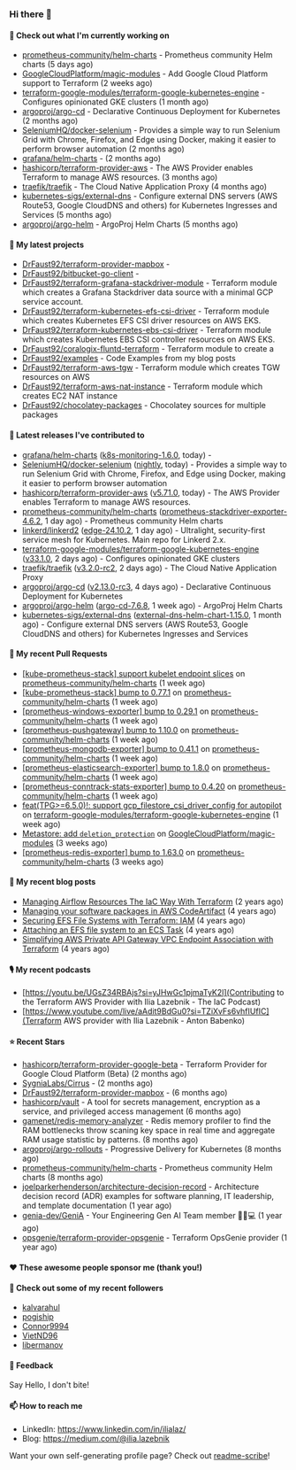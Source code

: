 ### Hi there 👋

#### 👷 Check out what I'm currently working on

- [prometheus-community/helm-charts](https://github.com/prometheus-community/helm-charts) - Prometheus community Helm charts (5 days ago)
- [GoogleCloudPlatform/magic-modules](https://github.com/GoogleCloudPlatform/magic-modules) - Add Google Cloud Platform support to Terraform (2 weeks ago)
- [terraform-google-modules/terraform-google-kubernetes-engine](https://github.com/terraform-google-modules/terraform-google-kubernetes-engine) - Configures opinionated GKE clusters (1 month ago)
- [argoproj/argo-cd](https://github.com/argoproj/argo-cd) - Declarative Continuous Deployment for Kubernetes (2 months ago)
- [SeleniumHQ/docker-selenium](https://github.com/SeleniumHQ/docker-selenium) - Provides a simple way to run Selenium Grid with Chrome, Firefox, and Edge using Docker, making it easier to perform browser automation (2 months ago)
- [grafana/helm-charts](https://github.com/grafana/helm-charts) -  (2 months ago)
- [hashicorp/terraform-provider-aws](https://github.com/hashicorp/terraform-provider-aws) - The AWS Provider enables Terraform to manage AWS resources. (3 months ago)
- [traefik/traefik](https://github.com/traefik/traefik) - The Cloud Native Application Proxy (4 months ago)
- [kubernetes-sigs/external-dns](https://github.com/kubernetes-sigs/external-dns) - Configure external DNS servers (AWS Route53, Google CloudDNS and others) for Kubernetes Ingresses and Services (5 months ago)
- [argoproj/argo-helm](https://github.com/argoproj/argo-helm) - ArgoProj Helm Charts (5 months ago)

#### 🌱 My latest projects

- [DrFaust92/terraform-provider-mapbox](https://github.com/DrFaust92/terraform-provider-mapbox) - 
- [DrFaust92/bitbucket-go-client](https://github.com/DrFaust92/bitbucket-go-client) - 
- [DrFaust92/terraform-grafana-stackdriver-module](https://github.com/DrFaust92/terraform-grafana-stackdriver-module) - Terraform module which creates a Grafana Stackdriver data source with a minimal GCP service account.
- [DrFaust92/terraform-kubernetes-efs-csi-driver](https://github.com/DrFaust92/terraform-kubernetes-efs-csi-driver) - Terraform module which creates Kubernetes EFS CSI driver resources on AWS EKS.
- [DrFaust92/terraform-kubernetes-ebs-csi-driver](https://github.com/DrFaust92/terraform-kubernetes-ebs-csi-driver) - Terraform module which creates Kubernetes EBS CSI controller resources on AWS EKS.
- [DrFaust92/coralogix-fluntd-terraform](https://github.com/DrFaust92/coralogix-fluntd-terraform) - Terraform module to create a 
- [DrFaust92/examples](https://github.com/DrFaust92/examples) - Code Examples from my blog posts
- [DrFaust92/terraform-aws-tgw](https://github.com/DrFaust92/terraform-aws-tgw) - Terraform module which creates TGW resources on AWS
- [DrFaust92/terraform-aws-nat-instance](https://github.com/DrFaust92/terraform-aws-nat-instance) - Terraform module which creates EC2 NAT instance
- [DrFaust92/chocolatey-packages](https://github.com/DrFaust92/chocolatey-packages) - Chocolatey sources for multiple packages

#### 🔭 Latest releases I've contributed to

- [grafana/helm-charts](https://github.com/grafana/helm-charts) ([k8s-monitoring-1.6.0](https://github.com/grafana/helm-charts/releases/tag/k8s-monitoring-1.6.0), today) - 
- [SeleniumHQ/docker-selenium](https://github.com/SeleniumHQ/docker-selenium) ([nightly](https://github.com/SeleniumHQ/docker-selenium/releases/tag/nightly), today) - Provides a simple way to run Selenium Grid with Chrome, Firefox, and Edge using Docker, making it easier to perform browser automation
- [hashicorp/terraform-provider-aws](https://github.com/hashicorp/terraform-provider-aws) ([v5.71.0](https://github.com/hashicorp/terraform-provider-aws/releases/tag/v5.71.0), today) - The AWS Provider enables Terraform to manage AWS resources.
- [prometheus-community/helm-charts](https://github.com/prometheus-community/helm-charts) ([prometheus-stackdriver-exporter-4.6.2](https://github.com/prometheus-community/helm-charts/releases/tag/prometheus-stackdriver-exporter-4.6.2), 1 day ago) - Prometheus community Helm charts
- [linkerd/linkerd2](https://github.com/linkerd/linkerd2) ([edge-24.10.2](https://github.com/linkerd/linkerd2/releases/tag/edge-24.10.2), 1 day ago) - Ultralight, security-first service mesh for Kubernetes. Main repo for Linkerd 2.x.
- [terraform-google-modules/terraform-google-kubernetes-engine](https://github.com/terraform-google-modules/terraform-google-kubernetes-engine) ([v33.1.0](https://github.com/terraform-google-modules/terraform-google-kubernetes-engine/releases/tag/v33.1.0), 2 days ago) - Configures opinionated GKE clusters
- [traefik/traefik](https://github.com/traefik/traefik) ([v3.2.0-rc2](https://github.com/traefik/traefik/releases/tag/v3.2.0-rc2), 2 days ago) - The Cloud Native Application Proxy
- [argoproj/argo-cd](https://github.com/argoproj/argo-cd) ([v2.13.0-rc3](https://github.com/argoproj/argo-cd/releases/tag/v2.13.0-rc3), 4 days ago) - Declarative Continuous Deployment for Kubernetes
- [argoproj/argo-helm](https://github.com/argoproj/argo-helm) ([argo-cd-7.6.8](https://github.com/argoproj/argo-helm/releases/tag/argo-cd-7.6.8), 1 week ago) - ArgoProj Helm Charts
- [kubernetes-sigs/external-dns](https://github.com/kubernetes-sigs/external-dns) ([external-dns-helm-chart-1.15.0](https://github.com/kubernetes-sigs/external-dns/releases/tag/external-dns-helm-chart-1.15.0), 1 month ago) - Configure external DNS servers (AWS Route53, Google CloudDNS and others) for Kubernetes Ingresses and Services

#### 🔨 My recent Pull Requests

- [[kube-prometheus-stack] support kubelet endpoint slices](https://github.com/prometheus-community/helm-charts/pull/4899) on [prometheus-community/helm-charts](https://github.com/prometheus-community/helm-charts) (1 week ago)
- [[kube-prometheus-stack] bump to 0.77.1](https://github.com/prometheus-community/helm-charts/pull/4889) on [prometheus-community/helm-charts](https://github.com/prometheus-community/helm-charts) (1 week ago)
- [[prometheus-windows-exporter] bump to 0.29.1](https://github.com/prometheus-community/helm-charts/pull/4888) on [prometheus-community/helm-charts](https://github.com/prometheus-community/helm-charts) (1 week ago)
- [[prometheus-pushgateway] bump to 1.10.0](https://github.com/prometheus-community/helm-charts/pull/4887) on [prometheus-community/helm-charts](https://github.com/prometheus-community/helm-charts) (1 week ago)
- [[prometheus-mongodb-exporter] bump to 0.41.1](https://github.com/prometheus-community/helm-charts/pull/4886) on [prometheus-community/helm-charts](https://github.com/prometheus-community/helm-charts) (1 week ago)
- [[prometheus-elasticsearch-exporter] bump to 1.8.0](https://github.com/prometheus-community/helm-charts/pull/4885) on [prometheus-community/helm-charts](https://github.com/prometheus-community/helm-charts) (1 week ago)
- [[prometheus-conntrack-stats-exporter] bump to 0.4.20](https://github.com/prometheus-community/helm-charts/pull/4884) on [prometheus-community/helm-charts](https://github.com/prometheus-community/helm-charts) (1 week ago)
- [feat(TPG&gt;=6.5.0)!: support gcp_filestore_csi_driver_config for autopilot](https://github.com/terraform-google-modules/terraform-google-kubernetes-engine/pull/2126) on [terraform-google-modules/terraform-google-kubernetes-engine](https://github.com/terraform-google-modules/terraform-google-kubernetes-engine) (1 week ago)
- [Metastore: add `deletion_protection`](https://github.com/GoogleCloudPlatform/magic-modules/pull/11731) on [GoogleCloudPlatform/magic-modules](https://github.com/GoogleCloudPlatform/magic-modules) (3 weeks ago)
- [[prometheus-redis-exporter] bump to 1.63.0](https://github.com/prometheus-community/helm-charts/pull/4862) on [prometheus-community/helm-charts](https://github.com/prometheus-community/helm-charts) (3 weeks ago)

#### 📜 My recent blog posts

- [Managing Airflow Resources The IaC Way With Terraform](https://engineering.placer.ai/managing-airflow-resources-the-iac-way-with-terraform-ea5b8db573ad?source=rss-cac402f06fa8------2) (2 years ago)
- [Managing your software packages in AWS CodeArtifact](https://medium.com/@ilia.lazebnik/managing-your-software-packages-in-aws-codeartifact-12d00053e243?source=rss-cac402f06fa8------2) (4 years ago)
- [Securing EFS File Systems with Terraform: IAM](https://medium.com/@ilia.lazebnik/securing-efs-file-systems-with-terraform-iam-d2a066c198ab?source=rss-cac402f06fa8------2) (4 years ago)
- [Attaching an EFS file system to an ECS Task](https://medium.com/@ilia.lazebnik/attaching-an-efs-file-system-to-an-ecs-task-7bd15b76a6ef?source=rss-cac402f06fa8------2) (4 years ago)
- [Simplifying AWS Private API Gateway VPC Endpoint Association with Terraform](https://medium.com/@ilia.lazebnik/simplifying-aws-private-api-gateway-vpc-endpoint-association-with-terraform-b379a247afbf?source=rss-cac402f06fa8------2) (4 years ago)

#### 🎙️ My recent podcasts
- [https://youtu.be/UGsZ34RBAjs?si=yJHwGc1pjmaTyK2l](Contributing to the Terraform AWS Provider with Ilia Lazebnik - The IaC Podcast)
- [https://www.youtube.com/live/aAdit9BdGu0?si=TZiXvFs6vhfIUfIC](Terraform AWS provider with Ilia Lazebnik - Anton Babenko)

#### ⭐ Recent Stars

- [hashicorp/terraform-provider-google-beta](https://github.com/hashicorp/terraform-provider-google-beta) - Terraform Provider for Google Cloud Platform (Beta) (2 months ago)
- [SygniaLabs/Cirrus](https://github.com/SygniaLabs/Cirrus) -  (2 months ago)
- [DrFaust92/terraform-provider-mapbox](https://github.com/DrFaust92/terraform-provider-mapbox) -  (6 months ago)
- [hashicorp/vault](https://github.com/hashicorp/vault) - A tool for secrets management, encryption as a service, and privileged access management (6 months ago)
- [gamenet/redis-memory-analyzer](https://github.com/gamenet/redis-memory-analyzer) - Redis memory profiler to find the RAM bottlenecks throw scaning key space in real time and aggregate RAM usage statistic by patterns. (8 months ago)
- [argoproj/argo-rollouts](https://github.com/argoproj/argo-rollouts) - Progressive Delivery for Kubernetes (8 months ago)
- [prometheus-community/helm-charts](https://github.com/prometheus-community/helm-charts) - Prometheus community Helm charts (8 months ago)
- [joelparkerhenderson/architecture-decision-record](https://github.com/joelparkerhenderson/architecture-decision-record) - Architecture decision record (ADR) examples for software planning, IT leadership, and template documentation (1 year ago)
- [genia-dev/GeniA](https://github.com/genia-dev/GeniA) - Your Engineering Gen AI Team member 🧬🤖💻 (1 year ago)
- [opsgenie/terraform-provider-opsgenie](https://github.com/opsgenie/terraform-provider-opsgenie) - Terraform OpsGenie provider (1 year ago)

#### ❤️ These awesome people sponsor me (thank you!)


#### 👯 Check out some of my recent followers

- [kalvarahul](https://github.com/kalvarahul)
- [pogiship](https://github.com/pogiship)
- [Connor9994](https://github.com/Connor9994)
- [VietND96](https://github.com/VietND96)
- [libermanov](https://github.com/libermanov)

#### 💬 Feedback

Say Hello, I don't bite!

#### 📫 How to reach me

- LinkedIn: https://www.linkedin.com/in/ilialaz/
- Blog: https://medium.com/@ilia.lazebnik

Want your own self-generating profile page? Check out [readme-scribe](https://github.com/muesli/readme-scribe)!


